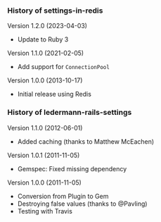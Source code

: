 ### History of settings-in-redis

Version 1.2.0 (2023-04-03)
- Update to Ruby 3

Version 1.1.0 (2021-02-05)

- Add support for `ConnectionPool`

Version 1.0.0 (2013-10-17)

- Initial release using Redis


### History of ledermann-rails-settings

Version 1.1.0 (2012-06-01)

- Added caching (thanks to Matthew McEachen)

Version 1.0.1 (2011-11-05)

- Gemspec: Fixed missing dependency

Version 1.0.0 (2011-11-05)

- Conversion from Plugin to Gem
- Destroying false values (thanks to @Pavling)
- Testing with Travis

